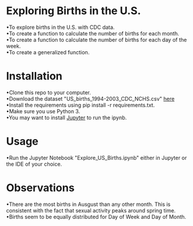 # Exploring Births in the U.S.
•To explore births in the U.S. with CDC data.  
•To create a function to calculate the number of births for each month.  
•To create a function to calculate the number of births for each day of the week.  
•To create a generalized function.

# Installation
•Clone this repo to your computer.  
•Download the dataset "US_births_1994-2003_CDC_NCHS.csv" [here](https://github.com/fivethirtyeight/data/tree/master/births)  
•Install the requirements using pip install -r requirements.txt.  
•Make sure you use Python 3.  
•You may want to install [Jupyter](http://jupyter.org/install) to run the ipynb.

# Usage
•Run the Jupyter Notebook "Explore_US_Births.ipynb" either in Jupyter or the IDE of your choice.

# Observations
•There are the most births in Ausgust than any other month. This is consistent with the fact that sexual activity peaks around spring time.  
•Births seem to be equally distributed for Day of Week and Day of Month.
